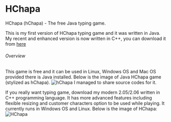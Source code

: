 # HChapa
HChapa (hChapa) - The free Java typing game.

This is my first version of HChapa typing game and it was written in Java.
My recent and enhanced version is now written in C++, you can download it from [here](https://yphware.itch.io/hchapa2p)

###### Overview 
This game is free and it can be used in Linux, Windows OS and Mac OS provided there is Java installed.
Below is the image of Java HChapa game (stylized as hChapa).
![hChapa](https://img.itch.zone/aW1hZ2UvNzIxNTg3LzQwMDExMDkucG5n/original/983hRk.png)
I managed to share source codes for it.

If you really want typing game, download my modern 2.05/2.06 written in C++ programming language. It has more advanced features including flexible resizing and customer characters option to be used while playing. It currently runs in Windows OS and Linux. Below is the image of HChapa:
![HChapa](https://img.itch.zone/aW1hZ2UvMTE4Njc1MC82OTE5NTQ2LnBuZw==/original/j5CK%2Br.png)
